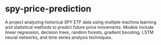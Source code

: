 # spy-price-prediction
A project analyzing historical SPY ETF data using multiple machine learning and statistical methods to predict future price movements. Models include linear regression, decision trees, random forests, gradient boosting, LSTM neural networks, and time series analysis techniques.
